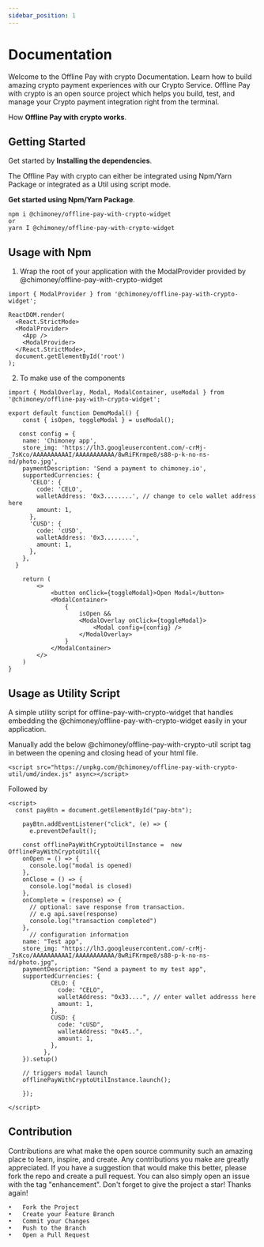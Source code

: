 ```yaml
---
sidebar_position: 1
---
```


# Documentation
Welcome to the Offline Pay with crypto Documentation. Learn how to build amazing crypto payment experiences with our Crypto Service. Offline Pay with crypto is an open source project which helps you build, test, and manage your Crypto payment integration right from the terminal.

How **Offline Pay with crypto works**.

## Getting Started

Get started by **Installing the dependencies**.

The Offline Pay with crypto can either be integrated using Npm/Yarn Package or integrated as a Util using script mode.

**Get started using Npm/Yarn Package**.
```shell
npm i @chimoney/offline-pay-with-crypto-widget
or
yarn I @chimoney/offline-pay-with-crypto-widget
```


## Usage with Npm

1.	Wrap the root of your application with the ModalProvider provided by @chimoney/offline-pay-with-crypto-widget

```shell
import { ModalProvider } from '@chimoney/offline-pay-with-crypto-widget';

ReactDOM.render(
  <React.StrictMode>
  <ModalProvider>
    <App />
    <ModalProvider>
  </React.StrictMode>,
  document.getElementById('root')
);
```

2.	To make use of the components
```shell
import { ModalOverlay, Modal, ModalContainer, useModal } from '@chimoney/offline-pay-with-crypto-widget';

export default function DemoModal() {
    const { isOpen, toggleModal } = useModal();

   const config = {
    name: 'Chimoney app',
    store_img: 'https://lh3.googleusercontent.com/-crMj-_7sKco/AAAAAAAAAAI/AAAAAAAAAAA/8wRiFKrmpe8/s88-p-k-no-ns-nd/photo.jpg',
    paymentDescription: 'Send a payment to chimoney.io',
    supportedCurrencies: {
      'CELO': {
        code: 'CELO',
        walletAddress: '0x3........', // change to celo wallet address here
        amount: 1,
      },
      'CUSD': {
        code: 'cUSD',
        walletAddress: '0x3........',
        amount: 1,
      },
    },
  }

    return (
        <>
            <button onClick={toggleModal}>Open Modal</button>
            <ModalContainer>
                {
                    isOpen &&
                    <ModalOverlay onClick={toggleModal}>
                        <Modal config={config} />
                    </ModalOverlay>
                }
            </ModalContainer>
        </>
    )
}
```


## Usage as Utility Script

A simple utility script for offline-pay-with-crypto-widget that handles embedding the @chimoney/offline-pay-with-crypto-widget easily in your application.

Manually add the below @chimoney/offline-pay-with-crypto-util script tag in between the opening and closing head of your html file.

```shell
<script src="https://unpkg.com/@chimoney/offline-pay-with-crypto-util/umd/index.js" async></script>
```

Followed by

```shell
<script>
  const payBtn = document.getElementById("pay-btn");

    payBtn.addEventListener("click", (e) => {
      e.preventDefault();

    const offlinePayWithCryptoUtilInstance =  new OfflinePayWithCryptoUtil({
    onOpen = () => {
      console.log("modal is opened)
    },
    onClose = () => {
      console.log("modal is closed)
    },
    onComplete = (response) => {
      // optional: save response from transaction.
      // e.g api.save(response)
      console.log("transaction completed")
    },
      // configuration information
    name: "Test app",
    store_img: "https://lh3.googleusercontent.com/-crMj-_7sKco/AAAAAAAAAAI/AAAAAAAAAAA/8wRiFKrmpe8/s88-p-k-no-ns-nd/photo.jpg",
    paymentDescription: "Send a payment to my test app",
    supportedCurrencies: {
            CELO: {
              code: "CELO",
              walletAddress: "0x33....", // enter wallet addresss here
              amount: 1,
            },
            CUSD: {
              code: "cUSD",
              walletAddress: "0x45..",
              amount: 1,
            },
          },
    }).setup()

    // triggers modal launch
    offlinePayWithCryptoUtilInstance.launch();

    });

</script>
```

## Contribution

Contributions are what make the open source community such an amazing place to learn, inspire, and create. Any contributions you make are greatly appreciated.
If you have a suggestion that would make this better, please fork the repo and create a pull request. You can also simply open an issue with the tag "enhancement". Don't forget to give the project a star! Thanks again!


```shell
•	Fork the Project
•	Create your Feature Branch
•	Commit your Changes
•	Push to the Branch 
•	Open a Pull Request

```
